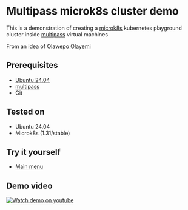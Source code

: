 # Multipass microk8s cluster demo
This is a demonstration of creating a [microk8s](https://microk8s.io) kubernetes playground cluster inside [multipass](https://multipass.run/) virtual machines

From an idea of [Olawepo Olayemi](https://sejuba.medium.com/installing-kubernetes-microk8-cluster-on-multipass-vms-59978830692d)

## Prerequisites
* [Ubuntu 24.04](https://ubuntu.com/download)
* [multipass](https://multipass.run/)
* Git

## Tested on
* Ubuntu 24.04 
* Microk8s (1.31/stable)

## Try it yourself
* [Main menu](docs/README.md)

## Demo video
[![Watch demo on youtube](https://img.youtube.com/vi/60-j3D5CzHg/0.jpg)](https://www.youtube.com/watch?v=60-j3D5CzHg)
